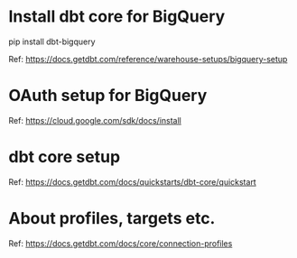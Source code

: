 # Install dbt core for BigQuery

pip install dbt-bigquery

Ref: https://docs.getdbt.com/reference/warehouse-setups/bigquery-setup


# OAuth setup for BigQuery

Ref: https://cloud.google.com/sdk/docs/install

# dbt core setup

Ref: https://docs.getdbt.com/docs/quickstarts/dbt-core/quickstart

# About profiles, targets etc.

Ref: https://docs.getdbt.com/docs/core/connection-profiles